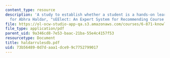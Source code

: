 ```yaml
---
content_type: resource
description: 'A study to establish whether a student is a hands-on learner. (Appendix
  for Abhra Haldar, "sEElect: An Expert System for Recommending Course VI Classes".)'
file: https://ol-ocw-studio-app-qa.s3.amazonaws.com/courses/6-871-knowledge-based-applications-systems-spring-2005/73b564890d7daaa1dce99c7752799017_haldarrulesdb.pdf
file_type: application/pdf
parent_uid: 9a346cd8-7e53-baac-21ba-55e4c4157f53
resourcetype: Document
title: haldarrulesdb.pdf
uid: 73b56489-0d7d-aaa1-dce9-9c7752799017
---
```

